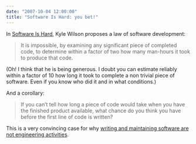 ```yaml
---
date: "2007-10-04 12:00:00"
title: "Software Is Hard: you bet!"
---
```




In [Software Is Hard](http://www.gamearchitect.net/Articles/SoftwareIsHard.html), Kyle Wilson proposes a law of software development:

> It is impossible, by examining any significant piece of completed code, to determine within a factor of two how many man-hours it took to produce that code.


(Oh! I think that he is being generous. I doubt you can estimate reliably within a factor of 10 how long it took to complete a non trivial piece of software. Even if you know who did it and in what conditions.)

And a corollary:

> If you can&rsquo;t tell how long a piece of code would take when you have the finished product available, what chance do you think you have before the first line of code is written?



This is a very convincing case for why [writing and maintaining software are not engineering activities](/lemire/blog/2007/02/24/writing-and-maintaining-software-are-not-engineering-activities/).

